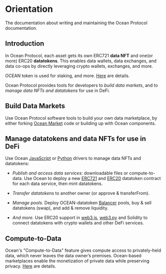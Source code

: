 
# Orientation

The documentation about writing and maintaining the Ocean Protocol documentation.

## Introduction

In Ocean Protocol, each asset gets its own ERC721 **data NFT** and one(or more) ERC20 **datatokens**. This enables data wallets, data exchanges, and data co-ops by directly leveraging crypto wallets, exchanges, and more.

OCEAN token is used for staking, and more. [Here](https://oceanprotocol.com/token) are details.

Ocean Protocol provides tools for developers to _build data markets_, and to _manage data NFTs and datatokens_ for use in DeFi.

## Build Data Markets
Use Ocean Protocol software tools to build your own data marketplace, by either forking [Ocean Market](https://v4.market.oceanprotocol.com/) code or building up with Ocean components.

## Manage datatokens and data NFTs for use in DeFi

Use Ocean [JavaScript](https://github.com/oceanprotocol/ocean.js) or [Python](https://github.com/oceanprotocol/ocean.py) drivers to manage data NFTs and datatokens:

- _Publish and access data services:_ downloadable files or compute-to-data. Use Ocean to deploy a new [ERC721](https://github.com/ethereum/EIPs/blob/master/EIPS/eip-721.md) and [ERC20](https://github.com/ethereum/EIPs/blob/7f4f0377730f5fc266824084188cc17cf246932e/EIPS/eip-20.md) datatoken contract for each data service, then mint datatokens.

- _Transfer datatokens_ to another owner (or approve & transferFrom).

- _Manage pools._ Deploy OCEAN-datatoken [Balancer](https://www.balancer.fi/) pools, buy & sell datatokens (swap), and add & remove liquidity.

- _And more._ Use ERC20 support in [web3.js](https://web3js.readthedocs.io/), [web3.py](https://web3py.readthedocs.io/en/stable/examples.html#working-with-an-erc20-token-contract) and Solidity to connect datatokens with crypto wallets and other DeFi services.

## Compute-to-Data
Ocean's "Compute-to-Data" feature gives compute access to privately-held data, which never leaves the data owner’s premises. Ocean-based marketplaces enable the monetization of private data while preserving privacy. [Here](/tutorials/compute-to-data-architecture/) are details.
